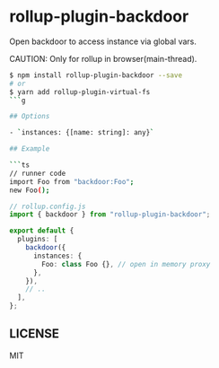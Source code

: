 # rollup-plugin-backdoor

Open backdoor to access instance via global vars.

CAUTION: Only for rollup in browser(main-thread).

````bash
$ npm install rollup-plugin-backdoor --save
# or
$ yarn add rollup-plugin-virtual-fs
```g

## Options

- `instances: {[name: string]: any}`

## Example

```ts
// runner code
import Foo from "backdoor:Foo";
new Foo();
````

```ts
// rollup.config.js
import { backdoor } from "rollup-plugin-backdoor";

export default {
  plugins: [
    backdoor({
      instances: {
        Foo: class Foo {}, // open in memory proxy
      },
    }),
    // ..
  ],
};
```

## LICENSE

MIT
